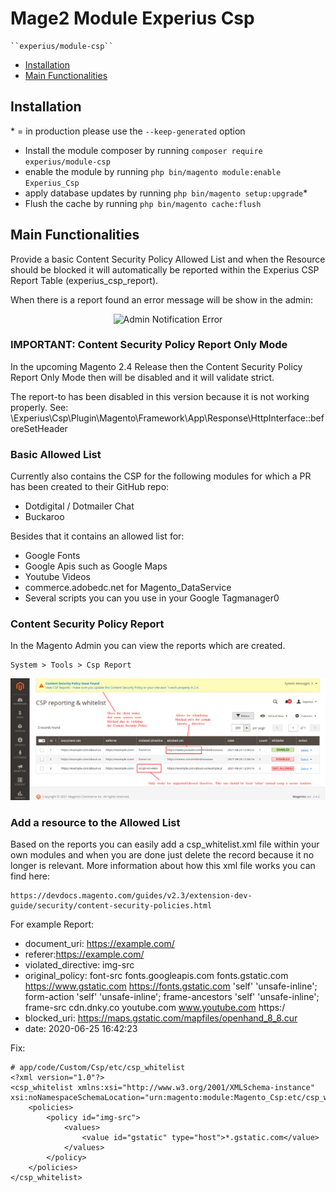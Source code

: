 # Mage2 Module Experius Csp

    ``experius/module-csp``

 - [Installation](#markdown-header-installation)
 - [Main Functionalities](#markdown-header-main-functionalities)

## Installation
\* = in production please use the `--keep-generated` option

 - Install the module composer by running `composer require experius/module-csp`
 - enable the module by running `php bin/magento module:enable Experius_Csp`
 - apply database updates by running `php bin/magento setup:upgrade`\*
 - Flush the cache by running `php bin/magento cache:flush`


## Main Functionalities

Provide a basic Content Security Policy Allowed List and when the Resource should be blocked it will automatically be reported within the Experius CSP Report Table (experius_csp_report).

When there is a report found an error message will be show in the admin:

<p align="center">
  <img src="https://raw.githubusercontent.com/experius/Magento-2-Module-Experius-Csp/master/Docs/Screenshots/admin-error-notifications.png" title="Admin Notification Error">
</p>

### IMPORTANT: Content Security Policy Report Only Mode
In the upcoming Magento 2.4 Release then the Content Security Policy Report Only Mode then will be disabled and it will validate strict.


The report-to has been disabled in this version because it is not working properly.
See: \Experius\Csp\Plugin\Magento\Framework\App\Response\HttpInterface::beforeSetHeader

### Basic Allowed List
Currently also contains the CSP for the following modules for which a PR has been created to their GitHub repo:

 - Dotdigital / Dotmailer Chat
 - Buckaroo

Besides that it contains an allowed list for:

 - Google Fonts
 - Google Apis such as Google Maps
 - Youtube Videos
 - commerce.adobedc.net for Magento_DataService
 - Several scripts you can you use in your Google Tagmanager0

### Content Security Policy Report
In the Magento Admin you can view the reports which are created.

    System > Tools > Csp Report

<p align="center">
  <img src="https://raw.githubusercontent.com/experius/Magento-2-Module-Experius-Csp/master/Docs/Screenshots/report-view.png" title="Admin Content Security Policy Report View">
</p>

### Add a resource to the Allowed List
Based on the reports you can easily add a csp_whitelist.xml file within your own modules and when you are done just delete the record because it no longer is relevant.
More information about how this xml file works you can find here:

    https://devdocs.magento.com/guides/v2.3/extension-dev-guide/security/content-security-policies.html
    
For example Report:

 - document_uri: https://example.com/
 - referer:https://example.com/
 - violated_directive: img-src
 - original_policy: font-src fonts.googleapis.com fonts.gstatic.com https://www.gstatic.com https://fonts.gstatic.com 'self' 'unsafe-inline'; form-action 'self' 'unsafe-inline'; frame-ancestors 'self' 'unsafe-inline'; frame-src cdn.dnky.co youtube.com www.youtube.com https:/
 - blocked_uri: https://maps.gstatic.com/mapfiles/openhand_8_8.cur
 - date: 2020-06-25 16:42:23

Fix:

    # app/code/Custom/Csp/etc/csp_whitelist
    <?xml version="1.0"?>
    <csp_whitelist xmlns:xsi="http://www.w3.org/2001/XMLSchema-instance" xsi:noNamespaceSchemaLocation="urn:magento:module:Magento_Csp:etc/csp_whitelist.xsd">
        <policies>
            <policy id="img-src">
                <values>
                    <value id="gstatic" type="host">*.gstatic.com</value>
                </values>
            </policy>
        </policies>
    </csp_whitelist>



